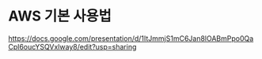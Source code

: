 # AWS 기본 사용법
https://docs.google.com/presentation/d/1ItJmmjS1mC6Jan8lOABmPpo0QaCpl6oucYSQVxlway8/edit?usp=sharing
